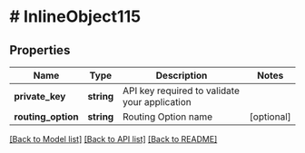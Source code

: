 # # InlineObject115

## Properties

Name | Type | Description | Notes
------------ | ------------- | ------------- | -------------
**private_key** | **string** | API key required to validate your application |
**routing_option** | **string** | Routing Option name | [optional]

[[Back to Model list]](../../README.md#models) [[Back to API list]](../../README.md#endpoints) [[Back to README]](../../README.md)
